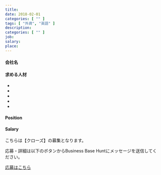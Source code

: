 ```yaml
---
title: 
date: 2018-02-01
categories: [ "" ]
tags: [ "外資", "英語" ]
description: 
categories: [ "" ]
job: 
salary: 
place: 
---
```


#### 会社名

    

#### 求める人材

- 

- 

- 

- 

- 
 

#### Position

    

#### Salary 

    


<div class="register">
    <p>こちらは【クローズ】の募集となります。</p>
    <p>応募・詳細は以下のボタンからBusiness Base Huntにメッセージを送信してください。</p>
    <a href="" data-url="" data-share="true"　data-lineid="@rno5728s" class="square_btn">応募はこちら</a>
    <script src="https://d.line-scdn.net/r/web/social-plugin/js/thirdparty/loader.min.js" async="async" defer="defer"></script>
</div>



